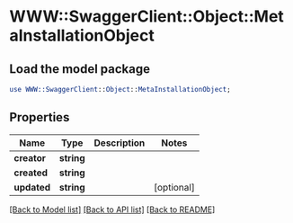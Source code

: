 # WWW::SwaggerClient::Object::MetaInstallationObject

## Load the model package
```perl
use WWW::SwaggerClient::Object::MetaInstallationObject;
```

## Properties
Name | Type | Description | Notes
------------ | ------------- | ------------- | -------------
**creator** | **string** |  | 
**created** | **string** |  | 
**updated** | **string** |  | [optional] 

[[Back to Model list]](../README.md#documentation-for-models) [[Back to API list]](../README.md#documentation-for-api-endpoints) [[Back to README]](../README.md)


